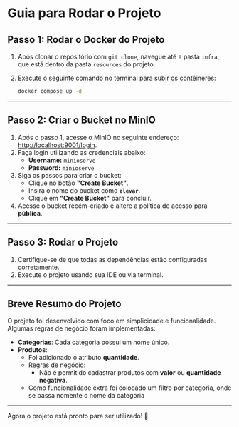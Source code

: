 # Guia para Rodar o Projeto

## Passo 1: Rodar o Docker do Projeto

1. Após clonar o repositório com `git clone`, navegue até a pasta `infra`, que está dentro da pasta `resources` do projeto.
2. Execute o seguinte comando no terminal para subir os contêineres:

   ```bash
   docker compose up -d
   ```

---

## Passo 2: Criar o Bucket no MinIO

1. Após o passo 1, acesse o MinIO no seguinte endereço: [http://localhost:9001/login](http://localhost:9001/login).
2. Faça login utilizando as credenciais abaixo:
   - **Username:** `minioserve`
   - **Password:** `minioserve`
3. Siga os passos para criar o bucket:
   - Clique no botão **"Create Bucket"**.
   - Insira o nome do bucket como **`elevar`**.
   - Clique em **"Create Bucket"** para concluir.
4. Acesse o bucket recém-criado e altere a política de acesso para **pública**.

---

## Passo 3: Rodar o Projeto

1. Certifique-se de que todas as dependências estão configuradas corretamente.
2. Execute o projeto usando sua IDE ou via terminal.

---

## Breve Resumo do Projeto

O projeto foi desenvolvido com foco em simplicidade e funcionalidade. Algumas regras de negócio foram implementadas:

- **Categorias**: Cada categoria possui um nome único.
- **Produtos**:
  - Foi adicionado o atributo **quantidade**.
  - Regras de negócio:
    - Não é permitido cadastrar produtos com **valor** ou **quantidade negativa**.
  - Como funcionalidade extra foi colocado um filtro por categoria, onde se passa nomente o nome da categoria
---

Agora o projeto está pronto para ser utilizado! 🚀
